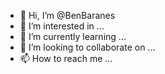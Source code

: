 - 👋 Hi, I’m @BenBaranes
- 👀 I’m interested in ...
- 🌱 I’m currently learning ...
- 💞️ I’m looking to collaborate on ...
- 📫 How to reach me ...

<!---
BenBaranes/BenBaranes is a ✨ special ✨ repository because its `README.md` (this file) appears on your GitHub profile.
You can click the Preview link to take a look at your changes.
--->
